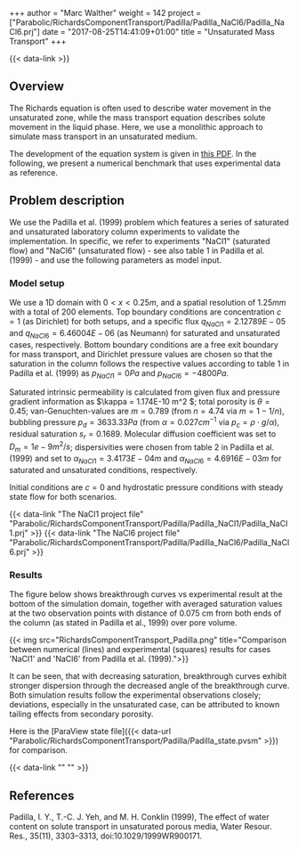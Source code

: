 +++
author = "Marc Walther"
weight = 142
project = ["Parabolic/RichardsComponentTransport/Padilla/Padilla_NaCl6/Padilla_NaCl6.prj"]
date = "2017-08-25T14:41:09+01:00"
title = "Unsaturated Mass Transport"
+++

{{< data-link >}}

## Overview

The Richards equation is often used to describe water movement in the unsaturated zone, while the mass transport equation describes solute movement in the liquid phase. Here, we use a monolithic approach to simulate mass transport in an unsaturated medium.

The development of the equation system is given in [this PDF](RichardsComponentTransport_Equations.pdf). In the following, we present a numerical benchmark that uses experimental data as reference.

## Problem description

We use the Padilla et al. (1999) problem which features a series of saturated and unsaturated laboratory column experiments to validate the implementation. In specific, we refer to experiments "NaCl1" (saturated flow) and "NaCl6" (unsaturated flow) - see also table 1 in Padilla et al. (1999) - and use the following parameters as model input.

### Model setup

We use a 1D domain with $0 < x < 0.25 m$, and a spatial resolution of $1.25 mm$ with a total of 200 elements. Top boundary conditions are concentration $c = 1$ (as Dirichlet) for both setups, and a specific flux $q_{NaCl1} = 2.12789E-05$ and $q_{NaCl6} = 6.46004E-06$ (as Neumann) for saturated and unsaturated cases, respectively. Bottom boundary conditions are a free exit boundary for mass transport, and Dirichlet pressure values are chosen so that the saturation in the column follows the respective values according to table 1 in Padilla et al. (1999) as $p_{NaCl1} = 0 Pa$ and $p_{NaCl6} = -4800 Pa$.

Saturated intrinsic permeability is calculated from given flux and pressure gradient information as $\kappa = 1.174E-10 m^2 $; total porosity is $\theta = 0.45$; van-Genuchten-values are $m = 0.789$ (from $n = 4.74$ via $m = 1-1/n$), bubbling pressure $p_d = 3633.33 Pa$ (from $\alpha = 0.027 cm^{-1}$ via $p_c = \rho \cdot g / \alpha$), residual saturation $s_r = 0.1689$. Molecular diffusion coefficient was set to $D_m = 1e-9 m^2/s$; dispersivities were chosen from table 2 in Padilla et al. (1999) and set to $\alpha_{NaCl1} = 3.4173E-04 m$ and $\alpha_{NaCl6} = 4.6916E-03 m$ for saturated and unsaturated conditions, respectively.

Initial conditions are $c = 0$ and hydrostatic pressure conditions with steady state flow for both scenarios.

{{< data-link "The NaCl1 project file" "Parabolic/RichardsComponentTransport/Padilla/Padilla_NaCl1/Padilla_NaCl1.prj" >}}
{{< data-link "The NaCl6 project file" "Parabolic/RichardsComponentTransport/Padilla/Padilla_NaCl6/Padilla_NaCl6.prj" >}}

### Results

The figure below shows breakthrough curves vs experimental result at the bottom of the simulation domain, together with averaged saturation values at the two observation points with distance of 0.075 cm from both ends of the column (as stated in Padilla et al., 1999) over pore volume.

{{< img src="RichardsComponentTransport_Padilla.png" title="Comparison between numerical (lines) and experimental (squares) results for cases 'NaCl1' and 'NaCl6' from Padilla et al. (1999).">}}

It can be seen, that with decreasing saturation, breakthrough curves exhibit stronger dispersion through the decreased angle of the breakthrough curve. Both simulation results follow the experimental observations closely; deviations, especially in the unsaturated case, can be attributed to known tailing effects from secondary porosity.

Here is the [ParaView state file]({{< data-url "Parabolic/RichardsComponentTransport/Padilla/Padilla_state.pvsm" >}}) for comparison.

{{< data-link "" "" >}}

## References

<!-- vale off -->

Padilla, I. Y., T.-C. J. Yeh, and M. H. Conklin (1999), The effect of water content on solute transport in unsaturated porous media, Water Resour. Res., 35(11), 3303–3313, doi:10.1029/1999WR900171.

<!-- vale on -->
